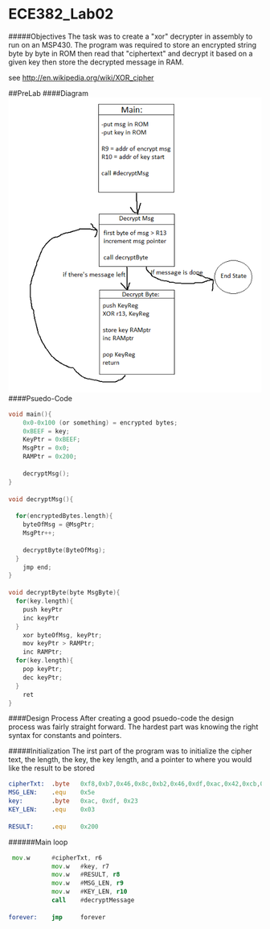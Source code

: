 ECE382_Lab02
============
#####Objectives
The task was to create a "xor" decrypter in assembly to run on an MSP430. The program was required to store an encrypted string byte by byte in ROM then read that "ciphertext" and decrypt it based on a given key then store the decrypted message in RAM. 

see http://en.wikipedia.org/wiki/XOR_cipher

##PreLab
####Diagram
![alt tag](https://raw.githubusercontent.com/EricWardner/ECE382_Lab02/master/lab2flow.png)
####Psuedo-Code
```C
void main(){
    0x0-0x100 (or something) = encrypted bytes;
    0xBEEF = key;
    KeyPtr = 0xBEEF;
    MsgPtr = 0x0;
    RAMPtr = 0x200;

    decryptMsg();
}

void decryptMsg(){

  for(encryptedBytes.length){
    byteOfMsg = @MsgPtr;
    MsgPtr++;
    
    decryptByte(ByteOfMsg);
  }
    jmp end;
}

void decryptByte(byte MsgByte){
  for(key.length){  
    push keyPtr
    inc keyPtr
  }
    xor byteOfMsg, keyPtr;
    mov keyPtr > RAMPtr;
    inc RAMPtr;
  for(key.length){
    pop keyPtr;
    dec keyPtr;
  }
    ret
}
```
####Design Process
After creating a good psuedo-code the design process was fairly straight forward. The hardest part was knowing the right syntax for constants and pointers. 

#####Initialization
The irst part of the program was to initialize the cipher text, the length, the key, the key length, and a pointer to where you would like the result to be stored

```asm
cipherTxt:	.byte	0xf8,0xb7,0x46,0x8c,0xb2,0x46,0xdf,0xac,0x42,0xcb,0xba,0x03,0xc7,0xba,0x5a,0x8c,0xb3,0x46,0xc2,0xb8,0x57,0xc4,0xff,0x4a,0xdf,0xff,0x12,0x9a,0xff,0x41,0xc5,0xab,0x50,0x82,0xff,0x03,0xe5,0xab,0x03,0xc3,0xb1,0x4f,0xd5,0xff,0x40,0xc3,0xb1,0x57,0xcd,0xb6,0x4d,0xdf,0xff,0x4f,0xc9,0xab,0x57,0xc9,0xad,0x50,0x80,0xff,0x53,0xc9,0xad,0x4a,0xc3,0xbb,0x50,0x80,0xff,0x42,0xc2,0xbb,0x03,0xdf,0xaf,0x42,0xcf,0xba,0x50,0x8f
MSG_LEN:	.equ	0x5e
key:		.byte	0xac, 0xdf, 0x23
KEY_LEN:	.equ	0x03

RESULT:		.equ	0x200
```
######Main loop
```asm
 mov.w	    #cipherTxt, r6
            mov.w	#key, r7
            mov.w	#RESULT, r8
			mov.w	#MSG_LEN, r9
			mov.w	#KEY_LEN, r10
            call    #decryptMessage

forever:    jmp     forever
```
